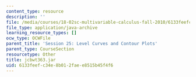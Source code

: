 ```yaml
---
content_type: resource
description: ''
file: /media/courses/18-02sc-multivariable-calculus-fall-2010/6133feefc34e8b012faee8515b45f4f6_jcbwt363.jar
file_type: application/java-archive
learning_resource_types: []
ocw_type: OCWFile
parent_title: 'Session 25: Level Curves and Contour Plots'
parent_type: CourseSection
resourcetype: Other
title: jcbwt363.jar
uid: 6133feef-c34e-8b01-2fae-e8515b45f4f6
---
```

